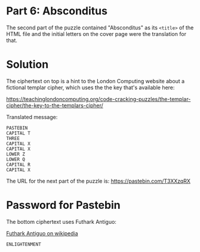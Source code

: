 
# Part 6: Absconditus

The second part of the puzzle contained "Absconditus" as its `<title>` of the HTML file
and the initial letters on the cover page were the translation for that.


# Solution

The ciphertext on top is a hint to the London Computing website about a fictional templar cipher,
which uses the the key that's available here:

https://teachinglondoncomputing.org/code-cracking-puzzles/the-templar-cipher/the-key-to-the-templars-cipher/

Translated message:

```
PASTEBIN
CAPITAL T
THREE
CAPITAL X
CAPITAL X
LOWER Z
LOWER Q
CAPITAL R
CAPITAL X
```

The URL for the next part of the puzzle is: https://pastebin.com/T3XXzqRX

# Password for Pastebin

The bottom ciphertext uses Futhark Antiguo:

[Futhark Antiguo on wikipedia](https://es.wikipedia.org/wiki/Futhark_antiguo)

```
ENLIGHTENMENT
```
